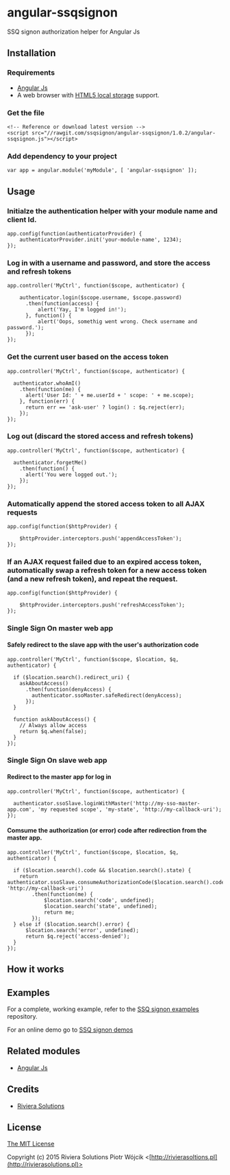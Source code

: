 # angular-ssqsignon
SSQ signon authorization helper for Angular Js

## Installation

### Requirements

  - [Angular Js](https://angularjs.org/)
  - A web browser with [HTML5 local storage](http://www.w3schools.com/html/html5_webstorage.asp) support.

### Get the file

    <!-- Reference or download latest version -->
    <script src="//rawgit.com/ssqsignon/angular-ssqsignon/1.0.2/angular-ssqsignon.js"></script>
    
### Add dependency to your project

    var app = angular.module('myModule', [ 'angular-ssqsignon' ]);

## Usage

### Initialze the authentication helper with your module name and client Id.

    app.config(function(authenticatorProvider) {
        authenticatorProvider.init('your-module-name', 1234);
    });
    
### Log in with a username and password, and store the access and refresh tokens

    app.controller('MyCtrl', function($scope, authenticator) {
    
        authenticator.login($scope.username, $scope.password)
          .then(function(access) {
              alert('Yay, I'm logged in!');
          }, function() {
              alert('Oops, somethig went wrong. Check username and password.');
          });
    });
    
### Get the current user based on the access token

    app.controller('MyCtrl', function($scope, authenticator) {
    
      authenticator.whoAmI()
        .then(function(me) {
          alert('User Id: ' + me.userId + ' scope: ' + me.scope);
        }, function(err) {
          return err == 'ask-user' ? login() : $q.reject(err);
        });
    });
    
### Log out (discard the stored access and refresh tokens)

    app.controller('MyCtrl', function($scope, authenticator) {
    
      authenticator.forgetMe()
        .then(function() {
          alert('You were logged out.');
        });
    });
    
### Automatically append the stored access token to all AJAX requests

    app.config(function($httpProvider) {
    
        $httpProvider.interceptors.push('appendAccessToken');
    });
    
### If an AJAX request failed due to an expired access token, automatically swap a refresh token for a new access token (and a new refresh token), and repeat the request.

    app.config(function($httpProvider) {
    
        $httpProvider.interceptors.push('refreshAccessToken');
    });

### Single Sign On master web app

#### Safely redirect to the slave app with the user's authorization code

    app.controller('MyCtrl', function($scope, $location, $q, authenticator) {
    
      if ($location.search().redirect_uri) {
        askAboutAccess()
          .then(function(denyAccess) {
            authenticator.ssoMaster.safeRedirect(denyAccess);
          });
      }
      
      function askAboutAccess() {
        // Always allow access
        return $q.when(false);
      }
    });

### Single Sign On slave web app

#### Redirect to the master app for log in

    app.controller('MyCtrl', function($scope, authenticator) {
    
      authenticator.ssoSlave.loginWithMaster('http://my-sso-master-app.com', 'my requested scope', 'my-state', 'http://my-callback-uri');
    });
    
#### Comsume the authorization (or error) code after redirection from the master app.

    app.controller('MyCtrl', function($scope, $location, $q, authenticator) {
    
      if ($location.search().code && $location.search().state) {
        return authenticator.ssoSlave.consumeAuthorizationCode($location.search().code, 'http://my-callback-uri')
            .then(function(me) {
                $location.search('code', undefined);
                $location.search('state', undefined);
                return me;
            });
      } else if ($location.search().error) {
          $location.search('error', undefined);
          return $q.reject('access-denied');
      }
    });

## How it works

## Examples

For a complete, working example, refer to the [SSQ signon examples](https://github.com/ssqsignon/ssqsignon-examples) repository.

For an online demo go to [SSQ signon demos](https://ssqsignon.com/home/demos.html)

## Related modules

  - [Angular Js](https://angularjs.org/)

## Credits

  - [Riviera Solutions](https://github.com/rivierasolutions)

## License

[The MIT License](http://opensource.org/licenses/MIT)

Copyright (c) 2015 Riviera Solutions Piotr Wójcik <[http://rivierasoltions.pl](http://rivierasolutions.pl)>
